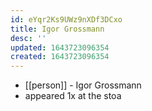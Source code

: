 ```yaml
---
id: eYqr2Ks9UWz9nXDf3DCxo
title: Igor Grossmann
desc: ''
updated: 1643723096354
created: 1643723096354
---
```



- [[person]] - Igor Grossmann
- appeared 1x at the stoa
